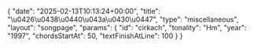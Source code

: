 {
    "date": "2025-02-13T10:13:24+00:00",
    "title": "\u0426\u0438\u0440\u043a\u0430\u0447",
    "type": "miscellaneous",
    "layout": "songpage",
    "params": {
        "id": "cirkach",
        "tonality": "Hm",
        "year": "1997",
        "chordsStartAt": 50,
        "textFinishAtLine": 100
    }
}